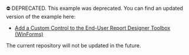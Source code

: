 ⛔ DEPRECATED. This example was deprecated. You can find an updated version of the example here:

- [Add a Custom Control to the End-User Report Designer Toolbox (WinForms)](https://github.com/DevExpress-Examples/reporting-winforms-custom-control-numeric-label)

The current repository will not be updated in the future.
